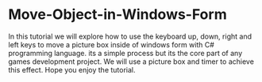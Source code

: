 # Move-Object-in-Windows-Form
In this tutorial we will explore how to use the keyboard up, down, right and left keys to move a picture box inside of windows form with C# programming language. its a simple process but its the core part of any games development project. We will use a picture box and timer to achieve this effect. Hope you enjoy the tutorial. 
